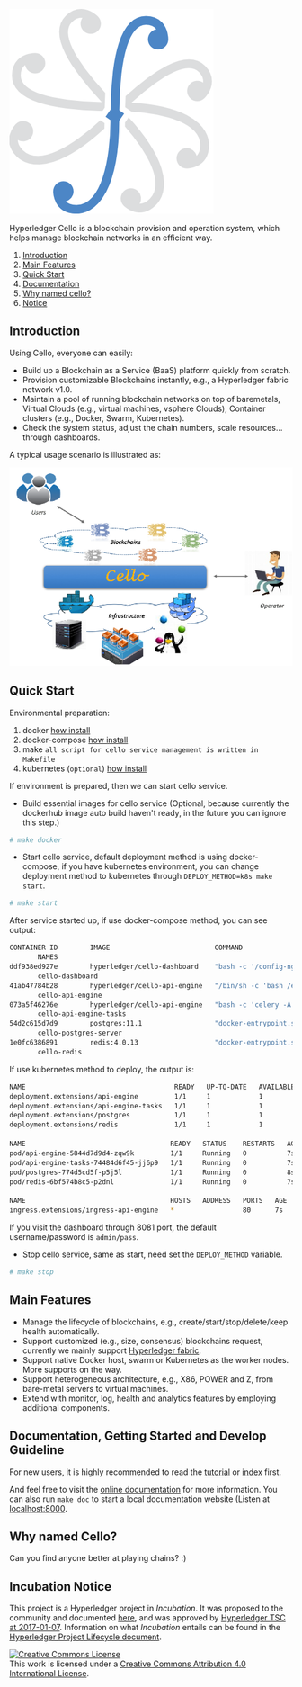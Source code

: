 ![Cello](docs/images/favicon.png)

Hyperledger Cello is a blockchain provision and operation system, which helps manage blockchain networks in an efficient way.

1. [Introduction](#introduction)
2. [Main Features](#main-features)
3. [Quick Start](#quick-start)
4. [Documentation](#documentation-getting-started-and-develop-guideline)
5. [Why named cello?](#why-named-cello)
6. [Notice](#incubation-notice)

## Introduction
Using Cello, everyone can easily:

* Build up a Blockchain as a Service (BaaS) platform quickly from scratch.
* Provision customizable Blockchains instantly, e.g., a Hyperledger fabric network v1.0.
* Maintain a pool of running blockchain networks on top of baremetals, Virtual Clouds (e.g., virtual machines, vsphere Clouds), Container clusters (e.g., Docker, Swarm, Kubernetes).
* Check the system status, adjust the chain numbers, scale resources... through dashboards.

A typical usage scenario is illustrated as:

![Typical Scenario](docs/images/scenario.png)

## Quick Start

Environmental preparation:

1. docker [how install](https://get.docker.com)
2. docker-compose [how install](https://docs.docker.com/compose/install/)
3. make `all script for cello service management is written in Makefile`
4. kubernetes (`optional`) [how install](https://kubernetes.io/docs/setup/)

If environment is prepared, then we can start cello service.

* Build essential images for cello service (Optional, because currently the dockerhub image auto build haven't ready, in the future you can ignore this step.)

```bash
# make docker
```

* Start cello service, default deployment method is using docker-compose, if you have kubernetes environment,
you can change deployment method to kubernetes through `DEPLOY_METHOD=k8s make start`.

```bash
# make start
```

After service started up, if use docker-compose method, you can see output:

```bash
CONTAINER ID        IMAGE                          COMMAND                  CREATED             STATUS              PORTS
       NAMES
ddf938ed927e        hyperledger/cello-dashboard    "bash -c '/config-ng…"   2 days ago          Up 2 days           0.0.0.0:8081->80/tcp
       cello-dashboard
41ab47784b28        hyperledger/cello-api-engine   "/bin/sh -c 'bash /e…"   2 days ago          Up 2 days           0.0.0.0:8085->8080/tcp
       cello-api-engine
073a5f46276e        hyperledger/cello-api-engine   "bash -c 'celery -A …"   2 days ago          Up 2 days
       cello-api-engine-tasks
54d2c615d7d9        postgres:11.1                  "docker-entrypoint.s…"   2 days ago          Up 2 days           5432/tcp
       cello-postgres-server
1e0fc6386891        redis:4.0.13                   "docker-entrypoint.s…"   2 days ago          Up 2 days           6379/tcp
       cello-redis
```

If use kubernetes method to deploy, the output is:

```bash
NAME                                     READY   UP-TO-DATE   AVAILABLE   AGE
deployment.extensions/api-engine         1/1     1            1           7s
deployment.extensions/api-engine-tasks   1/1     1            1           7s
deployment.extensions/postgres           1/1     1            1           8s
deployment.extensions/redis              1/1     1            1           8s

NAME                                    READY   STATUS    RESTARTS   AGE
pod/api-engine-5844d7d9d4-zqw9k         1/1     Running   0          7s
pod/api-engine-tasks-74484d6f45-jj6p9   1/1     Running   0          7s
pod/postgres-774d5cd5f-p5j5l            1/1     Running   0          8s
pod/redis-6bf574b8c5-p2dnl              1/1     Running   0          7s

NAME                                    HOSTS   ADDRESS   PORTS   AGE
ingress.extensions/ingress-api-engine   *                 80      7s
```

If you visit the dashboard through 8081 port, the default username/password is `admin/pass`.

* Stop cello service, same as start, need set the `DEPLOY_METHOD` variable.

```bash
# make stop
```


## Main Features
* Manage the lifecycle of blockchains, e.g., create/start/stop/delete/keep health automatically.
* Support customized (e.g., size, consensus) blockchains request, currently we mainly support [Hyperledger fabric](https://github.com/hyperledger/fabric).
* Support native Docker host, swarm or Kubernetes as the worker nodes. More supports on the way.
* Support heterogeneous architecture, e.g., X86, POWER and Z, from bare-metal servers to virtual machines.
* Extend with monitor, log, health and analytics features by employing additional components.

## Documentation, Getting Started and Develop Guideline
For new users, it is highly recommended to read the [tutorial](docs/tutorial.md) or [index](docs/index.md) first.

And feel free to visit the [online documentation](http://cello.readthedocs.io/en/latest/) for more information. You can also run `make doc` to start a local documentation website (Listen at [localhost:8000](http://127.0.0.1:8000).

## Why named Cello?
Can you find anyone better at playing chains? :)

## Incubation Notice
This project is a Hyperledger project in _Incubation_. It was proposed to the community and documented [here](https://docs.google.com/document/d/1E2i5GRqWsIag7KTxjQ_jQdDiWcuikv3KqXeuw7NaceM/edit), and was approved by [Hyperledger TSC at 2017-01-07](https://lists.hyperledger.org/pipermail/hyperledger-tsc/2017-January/000535.html). Information on what _Incubation_ entails can be found in the [Hyperledger Project Lifecycle document](https://goo.gl/4edNRc).

<a rel="license" href="http://creativecommons.org/licenses/by/4.0/"><img alt="Creative Commons License" style="border-width:0" src="https://i.creativecommons.org/l/by/4.0/88x31.png" /></a><br />This work is licensed under a <a rel="license" href="http://creativecommons.org/licenses/by/4.0/">Creative Commons Attribution 4.0 International License</a>.
